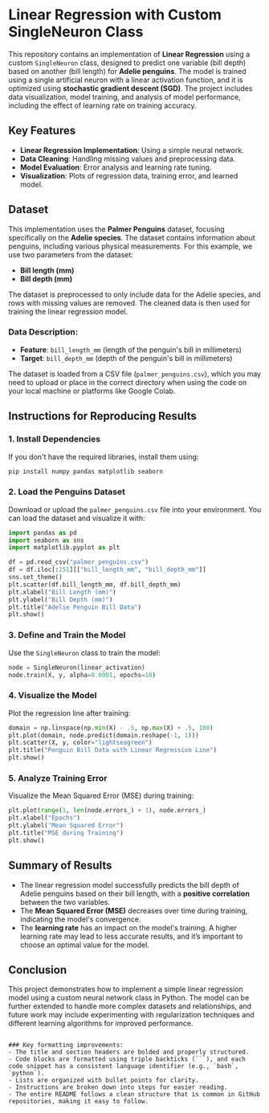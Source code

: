 
# Linear Regression with Custom SingleNeuron Class

This repository contains an implementation of **Linear Regression** using a custom `SingleNeuron` class, designed to predict one variable (bill depth) based on another (bill length) for **Adelie penguins**. The model is trained using a single artificial neuron with a linear activation function, and it is optimized using **stochastic gradient descent (SGD)**. The project includes data visualization, model training, and analysis of model performance, including the effect of learning rate on training accuracy.

## Key Features

- **Linear Regression Implementation**: Using a simple neural network.
- **Data Cleaning**: Handling missing values and preprocessing data.
- **Model Evaluation**: Error analysis and learning rate tuning.
- **Visualization**: Plots of regression data, training error, and learned model.

## Dataset

This implementation uses the **Palmer Penguins** dataset, focusing specifically on the **Adelie species**. The dataset contains information about penguins, including various physical measurements. For this example, we use two parameters from the dataset:

- **Bill length (mm)**
- **Bill depth (mm)**

The dataset is preprocessed to only include data for the Adelie species, and rows with missing values are removed. The cleaned data is then used for training the linear regression model.

### Data Description:

- **Feature**: `bill_length_mm` (length of the penguin's bill in millimeters)
- **Target**: `bill_depth_mm` (depth of the penguin's bill in millimeters)

The dataset is loaded from a CSV file (`palmer_penguins.csv`), which you may need to upload or place in the correct directory when using the code on your local machine or platforms like Google Colab.

## Instructions for Reproducing Results

### 1. Install Dependencies

If you don't have the required libraries, install them using:

```bash
pip install numpy pandas matplotlib seaborn
```

### 2. Load the Penguins Dataset

Download or upload the `palmer_penguins.csv` file into your environment. You can load the dataset and visualize it with:

```python
import pandas as pd
import seaborn as sns
import matplotlib.pyplot as plt

df = pd.read_csv("palmer_penguins.csv")
df = df.iloc[:151][["bill_length_mm", "bill_depth_mm"]]
sns.set_theme()
plt.scatter(df.bill_length_mm, df.bill_depth_mm)
plt.xlabel("Bill Length (mm)")
plt.ylabel("Bill Depth (mm)")
plt.title("Adelie Penguin Bill Data")
plt.show()
```

### 3. Define and Train the Model

Use the `SingleNeuron` class to train the model:

```python
node = SingleNeuron(linear_activation)
node.train(X, y, alpha=0.0001, epochs=10)
```

### 4. Visualize the Model

Plot the regression line after training:

```python
domain = np.linspace(np.min(X) - .5, np.max(X) + .5, 100)
plt.plot(domain, node.predict(domain.reshape(-1, 1)))
plt.scatter(X, y, color="lightseagreen")
plt.title("Penguin Bill Data with Linear Regression Line")
plt.show()
```

### 5. Analyze Training Error

Visualize the Mean Squared Error (MSE) during training:

```python
plt.plot(range(1, len(node.errors_) + 1), node.errors_)
plt.xlabel("Epochs")
plt.ylabel("Mean Squared Error")
plt.title("MSE during Training")
plt.show()
```

## Summary of Results

- The linear regression model successfully predicts the bill depth of Adelie penguins based on their bill length, with a **positive correlation** between the two variables.
- The **Mean Squared Error (MSE)** decreases over time during training, indicating the model's convergence.
- The **learning rate** has an impact on the model's training. A higher learning rate may lead to less accurate results, and it’s important to choose an optimal value for the model.

## Conclusion

This project demonstrates how to implement a simple linear regression model using a custom neural network class in Python. The model can be further extended to handle more complex datasets and relationships, and future work may include experimenting with regularization techniques and different learning algorithms for improved performance.
```

### Key formatting improvements:
- The title and section headers are bolded and properly structured.
- Code blocks are formatted using triple backticks (```), and each code snippet has a consistent language identifier (e.g., `bash`, `python`).
- Lists are organized with bullet points for clarity.
- Instructions are broken down into steps for easier reading.
- The entire README follows a clean structure that is common in GitHub repositories, making it easy to follow.
